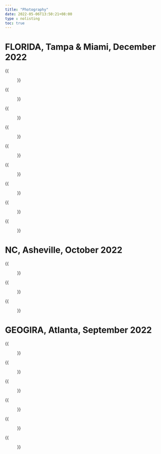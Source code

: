 ```yaml
---
title: "Photography"
date: 2022-05-06T13:50:21+08:00
type : nolisting
toc: true
---
```


# FLORIDA, Tampa & Miami, December 2022

<div class="row">
<div class="col-12 col-md-6 col-lg-4 item">
{{<figure src="/image/florida/miamicloud.jpg">}}
</div>

<div class="col-12 col-md-6 col-lg-4 item">
{{<figure src="/image/florida/miamikeywest.jpg">}}
</div>

<div class="col-12 col-md-6 col-lg-4 item">
{{<figure src="/image/florida/miamitokeywest.jpg">}}
</div>

<div class="col-12 col-md-6 col-lg-4 item">
{{<figure src="/image/florida/miamiwynwood.jpg">}}
</div>

<div class="col-12 col-md-6 col-lg-4 item">
{{<figure src="/image/florida/miamiwynwoodfigure.jpg">}}
</div>

<div class="col-12 col-md-6 col-lg-4 item">
{{<figure src="/image/florida/tampaclearwater.jpg">}}
</div>

<div class="col-12 col-md-6 col-lg-4 item">
{{<figure src="/image/florida/tampacross.jpg">}}
</div>

<div class="col-12 col-md-6 col-lg-4 item">
{{<figure src="/image/florida/tampariverwalk.jpg">}}
</div>

<div class="col-12 col-md-6 col-lg-4 item">
{{<figure src="/image/florida/tampatoclearwater.jpg">}}
</div>
</div>


# NC, Asheville, October 2022

<div class="row">
<div class="col-12 col-md-6 col-lg-4 item">
{{<figure src="/image/asheville/city.jpg">}}
</div>

<div class="col-12 col-md-6 col-lg-4 item">
{{<figure src="/image/asheville/figure.jpg">}}
</div>

<div class="col-12 col-md-6 col-lg-4 item">
{{<figure src="/image/asheville/museum.jpg">}}
</div>
</div>

# GEOGIRA, Atlanta, September 2022

<div class="row">
<div class="col-12 col-md-6 col-lg-4 item">
{{<figure src="/image/atlanta/aqua.jpg">}}
</div>

<div class="col-12 col-md-6 col-lg-4 item">
{{<figure src="/image/atlanta/coca.jpg">}}
</div>

<div class="col-12 col-md-6 col-lg-4 item">
{{<figure src="/image/atlanta/coco.jpg">}}
</div>

<div class="col-12 col-md-6 col-lg-4 item">
{{<figure src="/image/atlanta/cola.jpg">}}
</div>

<div class="col-12 col-md-6 col-lg-4 item">
{{<figure src="/image/atlanta/mine.jpg">}}
</div>

<div class="col-12 col-md-6 col-lg-4 item">
{{<figure src="/image/atlanta/water.jpg">}}
</div>
</div>